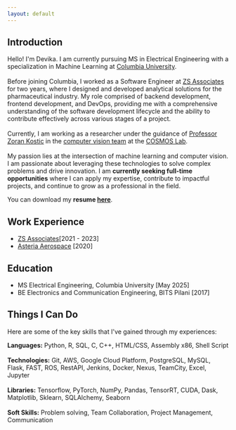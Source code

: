 ```yaml
---
layout: default
---
```



## Introduction

<div class="justify-text">
Hello! I'm Devika. I am currently pursuing MS in Electrical Engineering with a specialization in Machine Learning at <a href="https://www.ee.columbia.edu/ms-program-ee" target="_blank">Columbia University</a>.
<br><br>
Before joining Columbia, I worked as a Software Engineer at <a href="https://www.zs.com/" target="_blank">ZS Associates</a> for two years, where I designed and developed analytical solutions for the pharmaceutical industry. My role comprised of backend development, frontend development, and DevOps, providing me with a comprehensive understanding of the software development lifecycle and the ability to contribute effectively across various stages of a project.
<br><br>
Currently, I am working as a researcher under the guidance of <a href="https://sites.google.com/site/mobiledcc/zk-my-page?authuser=0" target="_blank">Professor Zoran Kostic</a> in the <a href="https://www.cosmos-lab.org/experimentation/smart-city-intersections/" target="_blank">computer vision team</a> at the <a href="https://cosmos-lab.org/" target="_blank">COSMOS Lab</a>.
<br><br>
My passion lies at the intersection of machine learning and computer vision. I am passionate about leveraging these technologies to solve complex problems and drive innovation. I am <strong>currently seeking full-time opportunities</strong> where I can apply my expertise, contribute to impactful projects, and continue to grow as a professional in the field.
</div>

You can download my <strong>resume <a href="{{ site.resume_path }}">here</a></strong>.

## Work Experience

* <a href="https://www.zs.com/" target="_blank">ZS Associates</a>[2021 - 2023]
* <a href="https://asteria.co.in/" target="_blank">Asteria Aerospace</a> [2020]

## Education

* MS Electrical Engineering, Columbia University [May 2025]
* BE Electronics and Communication Engineering, BITS Pilani [2017]

## Things I Can Do

Here are some of the key skills that I've gained through my experiences:
<div class="justify-text">
<strong>Languages:</strong> Python, R, SQL, C, C++, HTML/CSS, Assembly x86, Shell Script<br><br>
<strong>Technologies:</strong> Git, AWS, Google Cloud Platform, PostgreSQL, MySQL, Flask, FAST, ROS, RestAPI, Jenkins, Docker, Nexus, TeamCity, Excel, Jupyter<br><br>
<strong>Libraries:</strong> Tensorflow, PyTorch, NumPy, Pandas, TensorRT, CUDA, Dask, Matplotlib, Sklearn, SQLAlchemy, Seaborn<br><br>
<strong>Soft Skills:</strong> Problem solving, Team Collaboration, Project Management, Communication
<div>
